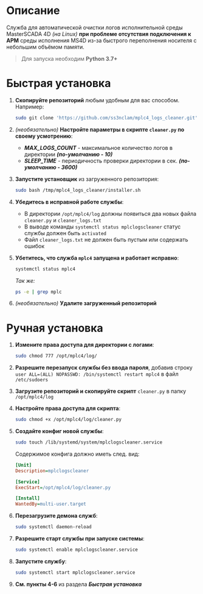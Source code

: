 # Описание
Служба для автоматической очистки логов исполнительной среды MasterSCADA 4D *(на Linux)* **при проблеме отсутствия подключения к АРМ** среды исполнения MS4D из-за быстрого переполнения носителя с небольшим объёмом памяти.
> Для запуска необходим **Python 3.7+**


# Быстрая установка
1. **Скопируйте репозиторий** любым удобным для вас способом. Например:
    ```sh
    sudo git clone 'https://github.com/ss3nclam/mplc4_logs_cleaner.git' /tmp
    ```

2. *(необязательно)* **Настройте параметры в скрипте `cleaner.py` по своему усмотрению**:
    - ***MAX_LOGS_COUNT*** - максимальное количество логов в директории ***(по-умолчанию - 10)***
    - ***SLEEP_TIME*** - периодичность проверки директории в сек. ***(по-умолчанию - 3600)***

3. **Запустите установщик** из загруженного репозитория:
    ```sh
    sudo bash /tmp/mplc4_logs_cleaner/installer.sh
    ```

4. **Убедитесь в исправной работе службы**:
    - В директории `/opt/mplc4/log` должны появиться два новых файла `cleaner.py` и `cleaner_logs.txt`
    - В выводе команды `systemctl status mplclogscleaner` статус службы должен быть `activated`
    - Файл `cleaner_logs.txt` не должен быть пустым или содержать ошибок

5. **Убетитесь, что служба `mplc4` запущена и работает исправно**:
    ```sh
    systemctl status mplc4
    ```
    *Так же:*
    ```sh
    ps -e | grep mplc
    ```

6. *(необязательно)* **Удалите загруженный репозиторий**


# Ручная установка
1. **Измените права доступа для директории с логами**:
    ```sh
    sudo chmod 777 /opt/mplc4/log/
    ```

2. **Разрешите перезапуск службы без ввода пароля**, добавив строку `user ALL=(ALL) NOPASSWD: /bin/systemctl restart mplc4` в файл `/etc/sudoers`

3. **Загрузите репозиторий и скопируйте скрипт** `cleaner.py` в папку `/opt/mplc4/log`

4. **Настройте права доступа для скрипта**:
    ```sh
    sudo chmod +x /opt/mplc4/log/cleaner.py
    ```

5. **Создайте конфиг новой службы**:
    ```sh
    sudo touch /lib/systemd/system/mplclogscleaner.service
    ```

    Содержимое конфига должно иметь след. вид:
    ```ini
    [Unit]
    Description=mplclogscleaner

    [Service]
    ExecStart=/opt/mplc4/log/cleaner.py

    [Install]
    WantedBy=multi-user.target
    ```

6. **Перезагрузите демона служб**:
    ```sh
    sudo systemctl daemon-reload
    ```

8. **Разрешите старт службы при запуске системы**:
    ```sh
    sudo systemctl enable mplclogscleaner.service
    ```

9. **Запустите службу**:
    ```sh
    sudo systemctl start mplclogscleaner.service
    ```

10. **См. пункты 4-6** из раздела ***Быстрая установка***
